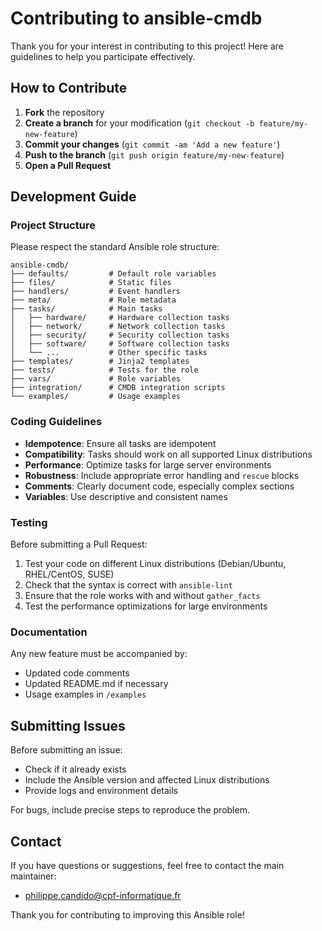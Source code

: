 # Contributing to ansible-cmdb

Thank you for your interest in contributing to this project! Here are guidelines to help you participate effectively.

## How to Contribute

1. **Fork** the repository
2. **Create a branch** for your modification (`git checkout -b feature/my-new-feature`)
3. **Commit your changes** (`git commit -am 'Add a new feature'`)
4. **Push to the branch** (`git push origin feature/my-new-feature`)
5. **Open a Pull Request**

## Development Guide

### Project Structure

Please respect the standard Ansible role structure:

```
ansible-cmdb/
├── defaults/         # Default role variables
├── files/            # Static files
├── handlers/         # Event handlers
├── meta/             # Role metadata
├── tasks/            # Main tasks
│   ├── hardware/     # Hardware collection tasks
│   ├── network/      # Network collection tasks
│   ├── security/     # Security collection tasks
│   ├── software/     # Software collection tasks
│   └── ...           # Other specific tasks
├── templates/        # Jinja2 templates
├── tests/            # Tests for the role
├── vars/             # Role variables
├── integration/      # CMDB integration scripts
└── examples/         # Usage examples
```

### Coding Guidelines

- **Idempotence**: Ensure all tasks are idempotent
- **Compatibility**: Tasks should work on all supported Linux distributions
- **Performance**: Optimize tasks for large server environments
- **Robustness**: Include appropriate error handling and `rescue` blocks
- **Comments**: Clearly document code, especially complex sections
- **Variables**: Use descriptive and consistent names

### Testing

Before submitting a Pull Request:

1. Test your code on different Linux distributions (Debian/Ubuntu, RHEL/CentOS, SUSE)
2. Check that the syntax is correct with `ansible-lint`
3. Ensure that the role works with and without `gather_facts`
4. Test the performance optimizations for large environments

### Documentation

Any new feature must be accompanied by:

- Updated code comments
- Updated README.md if necessary
- Usage examples in `/examples`

## Submitting Issues

Before submitting an issue:

- Check if it already exists
- Include the Ansible version and affected Linux distributions
- Provide logs and environment details

For bugs, include precise steps to reproduce the problem.

## Contact

If you have questions or suggestions, feel free to contact the main maintainer:
- [philippe.candido@cpf-informatique.fr](mailto:philippe.candido@cpf-informatique.fr)

Thank you for contributing to improving this Ansible role!